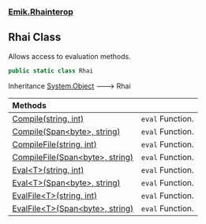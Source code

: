 ### [Emik.Rhainterop](Emik.Rhainterop.md 'Emik.Rhainterop')

## Rhai Class

Allows access to evaluation methods.

```csharp
public static class Rhai
```

Inheritance [System.Object](https://docs.microsoft.com/en-us/dotnet/api/System.Object 'System.Object') &#129106; Rhai

| Methods | |
| :--- | :--- |
| [Compile(string, int)](Rhai.Compile(String,Int32).md 'Emik.Rhainterop.Rhai.Compile(string, int)') | `eval` Function. |
| [Compile(Span&lt;byte&gt;, string)](Rhai.Compile(Span,String).md 'Emik.Rhainterop.Rhai.Compile(System.Span<byte>, string)') | `eval` Function. |
| [CompileFile(string, int)](Rhai.CompileFile(String,Int32).md 'Emik.Rhainterop.Rhai.CompileFile(string, int)') | `eval` Function. |
| [CompileFile(Span&lt;byte&gt;, string)](Rhai.CompileFile(Span,String).md 'Emik.Rhainterop.Rhai.CompileFile(System.Span<byte>, string)') | `eval` Function. |
| [Eval&lt;T&gt;(string, int)](Rhai.Eval{T}(String,Int32).md 'Emik.Rhainterop.Rhai.Eval<T>(string, int)') | `eval` Function. |
| [Eval&lt;T&gt;(Span&lt;byte&gt;, string)](Rhai.Eval{T}(Span,String).md 'Emik.Rhainterop.Rhai.Eval<T>(System.Span<byte>, string)') | `eval` Function. |
| [EvalFile&lt;T&gt;(string, int)](Rhai.EvalFile{T}(String,Int32).md 'Emik.Rhainterop.Rhai.EvalFile<T>(string, int)') | `eval` Function. |
| [EvalFile&lt;T&gt;(Span&lt;byte&gt;, string)](Rhai.EvalFile{T}(Span,String).md 'Emik.Rhainterop.Rhai.EvalFile<T>(System.Span<byte>, string)') | `eval` Function. |
